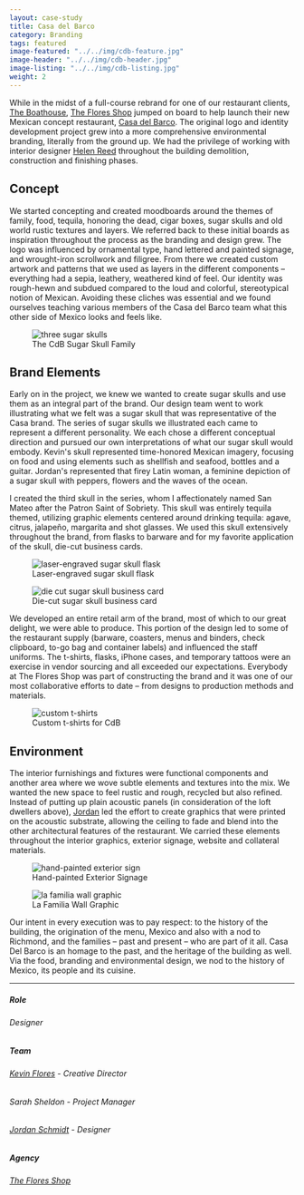 ```yaml
---
layout: case-study
title: Casa del Barco
category: Branding
tags: featured
image-featured: "../../img/cdb-feature.jpg"
image-header: "../../img/cdb-header.jpg"
image-listing: "../../img/cdb-listing.jpg"
weight: 2
---
```


While in the midst of a full-course rebrand for one of our restaurant clients, [The Boathouse](http://www.boathouserva.com), [The Flores Shop](http://thefloresshop.com/home.html) jumped on board to help launch their new Mexican concept restaurant, [Casa del Barco](http://casadelbarco.com). The original logo and identity development project grew into a more comprehensive environmental branding, literally from the ground up. We had the privilege of working with interior designer [Helen Reed](https://www.linkedin.com/in/helen-reed-10272910) throughout the building demolition, construction and finishing phases.

## Concept

We started concepting and created moodboards around the themes of family, food, tequila, honoring the dead, cigar boxes, sugar skulls and old world rustic textures and layers. We referred back to these initial boards as inspiration throughout the process as the branding and design grew. The logo was influenced by ornamental type, hand lettered and painted signage, and wrought-iron scrollwork and filigree. From there we created custom artwork and patterns that we used as layers in the different components – everything had a sepia, leathery, weathered kind of feel. Our identity was rough-hewn and subdued compared to the loud and colorful, stereotypical notion of Mexican. Avoiding these cliches was essential and we found ourselves teaching various members of the Casa del Barco team what this other side of Mexico looks and feels like.

<figure>
	<img src="../../img/three-skulls.jpg"/ alt="three sugar skulls">
	<figcaption>The CdB Sugar Skull Family</a></figcaption>
</figure>

## Brand Elements

Early on in the project, we knew we wanted to create sugar skulls and use them as an integral part of the brand. Our design team went to work illustrating what we felt was a sugar skull that was representative of the Casa brand. The series of sugar skulls we illustrated each came to represent a different personality. We each chose a different conceptual direction and pursued our own interpretations of what our sugar skull would embody. Kevin's skull represented time-honored Mexican imagery, focusing on food and using elements such as shellfish and seafood, bottles and a guitar. Jordan's represented that firey Latin woman, a feminine depiction of a sugar skull with peppers, flowers and the waves of the ocean.

I created the third skull in the series, whom I affectionately named San Mateo after the Patron Saint of Sobriety. This skull was entirely tequila themed, utilizing graphic elements centered around drinking tequila: agave, citrus, jalapeño, margarita and shot glasses. We used this skull extensively throughout the brand, from flasks to barware and for my favorite application of the skull, die-cut business cards.

<figure class="half-width left">
	<img src="../../img/flask.jpg"/ alt="laser-engraved sugar skull flask">
	<figcaption>Laser-engraved sugar skull flask</a></figcaption>
</figure>
<figure class="half-width right">
	<img src="../../img/die-cut-cards.jpg"/ alt="die cut sugar skull business card">
	<figcaption>Die-cut sugar skull business card</a></figcaption>
</figure>

We developed an entire retail arm of the brand, most of which to our great delight, we were able to produce. This portion of the design led to some of the restaurant supply (barware, coasters, menus and binders, check clipboard, to-go bag and container labels) and influenced the staff uniforms. The t-shirts, flasks, iPhone cases, and temporary tattoos were an exercise in vendor sourcing and all exceeded our expectations. Everybody at The Flores Shop was part of constructing the brand and it was one of our most collaborative efforts to date – from designs to production methods and materials.

<figure>
	<img src="../../img/t-shirts.jpg"/ alt="custom t-shirts">
	<figcaption>Custom t-shirts for CdB</a></figcaption>
</figure>

## Environment

The interior furnishings and fixtures were functional components and another area where we wove subtle elements and textures into the mix. We wanted the new space to feel rustic and rough, recycled but also refined. Instead of putting up plain acoustic panels (in consideration of the loft dwellers above), [Jordan](http://jcschmidty.com) led the effort to create graphics that were printed on the acoustic substrate, allowing the ceiling to fade and blend into the other architectural features of the restaurant. We carried these elements throughout the interior graphics, exterior signage, website and collateral materials.

<figure class="half-width left">
	<img src="../../img/exterior-sign.jpg"/ alt="hand-painted exterior sign">
	<figcaption>Hand-painted Exterior Signage</a></figcaption>
</figure>
<figure class="half-width right">
	<img src="../../img/familia-graphic.jpg"/ alt="la familia wall graphic">
	<figcaption>La Familia Wall Graphic</a></figcaption>
</figure>

Our intent in every execution was to pay respect: to the history of the building, the origination of the menu, Mexico and also with a nod to Richmond, and the families – past and present – who are part of it all. Casa Del Barco is an homage to the past, and the heritage of the building as well. Via the food, branding and environmental design, we nod to the history of Mexico, its people and its cuisine.

***
##### Role
###### Designer
##### Team
###### [Kevin Flores](https://twitter.com/kevinjflores) - Creative Director
###### Sarah Sheldon - Project Manager
###### [Jordan Schmidt](http://jcschmidty.com) - Designer
##### Agency
###### [The Flores Shop](https://www.teamcolab.com)
